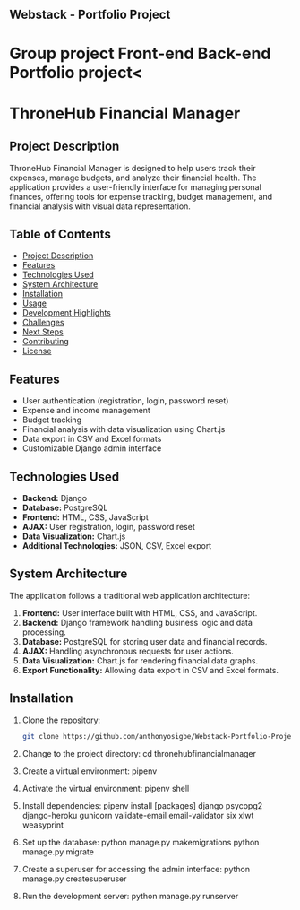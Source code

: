 ## Webstack - Portfolio Project

# Group project Front-end Back-end Portfolio project<

# ThroneHub Financial Manager

## Project Description
ThroneHub Financial Manager is designed to help users track their expenses, manage budgets, and analyze their financial health. The application provides a user-friendly interface for managing personal finances, offering tools for expense tracking, budget management, and financial analysis with visual data representation.

## Table of Contents
- [Project Description](#project-description)
- [Features](#features)
- [Technologies Used](#technologies-used)
- [System Architecture](#system-architecture)
- [Installation](#installation)
- [Usage](#usage)
- [Development Highlights](#development-highlights)
- [Challenges](#challenges)
- [Next Steps](#next-steps)
- [Contributing](#contributing)
- [License](#license)

## Features
- User authentication (registration, login, password reset)
- Expense and income management
- Budget tracking
- Financial analysis with data visualization using Chart.js
- Data export in CSV and Excel formats
- Customizable Django admin interface

## Technologies Used
- **Backend:** Django
- **Database:** PostgreSQL
- **Frontend:** HTML, CSS, JavaScript
- **AJAX:** User registration, login, password reset
- **Data Visualization:** Chart.js
- **Additional Technologies:** JSON, CSV, Excel export

## System Architecture
The application follows a traditional web application architecture:
1. **Frontend:** User interface built with HTML, CSS, and JavaScript.
2. **Backend:** Django framework handling business logic and data processing.
3. **Database:** PostgreSQL for storing user data and financial records.
4. **AJAX:** Handling asynchronous requests for user actions.
5. **Data Visualization:** Chart.js for rendering financial data graphs.
6. **Export Functionality:** Allowing data export in CSV and Excel formats.

## Installation
1. Clone the repository:
   ```bash
   git clone https://github.com/anthonyosigbe/Webstack-Portfolio-Project.git

2. Change to the project directory:
   cd thronehubfinancialmanager

3. Create a virtual environment:
   pipenv 

4. Activate the virtual environment:
   pipenv shell

5. Install dependencies:
   pipenv install [packages]
   django
   psycopg2
   django-heroku
   gunicorn
   validate-email
   email-validator
   six
   xlwt  
   weasyprint

6. Set up the database:
   python manage.py makemigrations
   python manage.py migrate


7. Create a superuser for accessing the admin interface:
   python manage.py createsuperuser

8. Run the development server:
   python manage.py runserver





